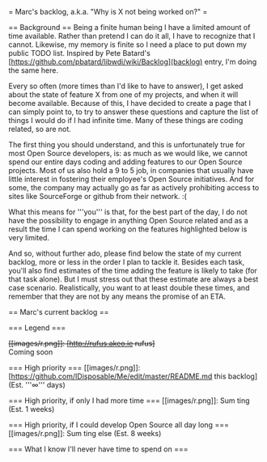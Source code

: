 = Marc's backlog, a.k.a. "Why is X not being worked on?" =

== Background ==
Being a finite human being I have a limited amount of time available. Rather than pretend I can do it all, I have to recognize that I cannot. Likewise, my memory is finite so I need a place to put down my public TODO list.  Inspired by Pete Batard's [https://github.com/pbatard/libwdi/wiki/Backlog](backlog) entry, I'm doing the same here.

Every so often (more times than I'd like to have to answer), I get asked about the state of feature X from one of my projects, and when it will become available. Because of this, I have decided to create a page that I can simply point to, to try to answer these questions and capture the list of things I would do if I had infinite time. Many of these things are coding related, so are not.

The first thing you should understand, and this is unfortunately true for most Open Source developers, is: as much as we would like, we cannot spend our entire days coding and adding features to our Open Source projects. Most of us also hold a 9 to 5 job, in companies that usually have little interest in fostering their employee's Open Source initiatives. And for some, the company may actually go as far as actively prohibiting access to sites like SourceForge or github from their network. :(

What this means for '''you''' is that, for the best part of the day, I do not have the possibility to engage in anything Open Source related and as a result the time I can spend working on the features highlighted below is very limited.

And so, without further ado, please find below the state of my current backlog, more or less in the order I plan to tackle it. Besides each task, you'll also find estimates of the time adding the feature is likely to take (for that task alone). But I must stress out that these estimate are always a best case scenario. Realistically, you want to at least double these times, and remember that they are not by any means the promise of an ETA.

== Marc's current backlog ==

=== Legend ===

<del>[[images/r.png]]: [http://rufus.akeo.ie rufus]<br/></del>Coming soon<br/>

=== High priority ===
[[images/r.png]]: [https://github.com/IDisposable/Me/edit/master/README.md this backlog] (Est. '''&infin;''' days)<br/>

=== High priority, if only I had more time ===
[[images/r.png]]: Sum ting (Est. 1 weeks)<br/>

=== High priority, if I could develop Open Source all day long ===
[[images/r.png]]: Sum ting else (Est. 8 weeks)<br/>

=== What I know I'll never have time to spend on ===
